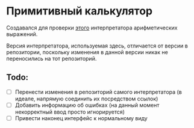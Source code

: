 # Примитивный калькулятор

Создавался для проверки [этого](https://github.com/nxr08s/arithmetic-parser-cpp) интерпретатора арифметических выражений.

Версия интерпретатора, используемая здесь, отличается от версии в репозитории, поскольку изменения в данной версии никак не переносились на тот репозиторий.

## Todo:
- [ ] Перенести изменения в репозиторий самого интерпретатора (в идеале, напрямую соединить их посредством ссылок)
- [ ] Добавить информацию об ошибках (на данный момент некорректный ввод просто игнорируется)
- [ ] Привести наконец интерфейс к нормальному виду
